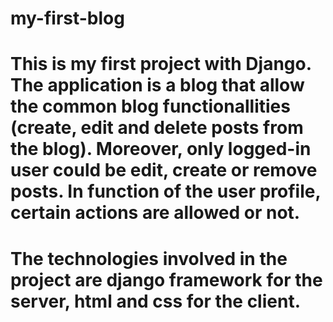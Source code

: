 # my-first-blog

# This is my first project with Django. The application is a blog that allow the common blog functionallities (create, edit and delete posts from the blog). Moreover, only logged-in user could be edit, create or remove posts. In function of the user profile, certain actions are allowed or not.

# The technologies involved in the project are django framework for the server, html and css for the client.
